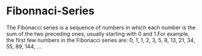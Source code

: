 # Fibonnaci-Series
The Fibonacci series is a sequence of numbers in which each number is the sum of the two preceding ones, usually starting with 0 and 1.For example, the first few numbers in the Fibonacci series are:  0, 1, 1, 2, 3, 5, 8, 13, 21, 34, 55, 89, 144, ...

